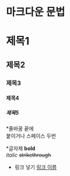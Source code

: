 # 마크다운 문법

# 제목1
## 제목2
### 제목3
#### 제목4
##### 제목5

*줄바꿈
끝에 <br> 붙이거나 스페이스 두번

*글자체
**bold**<br>
_italic_
~~strikethrough~~

* 링크 넣기
[링크 이름](www.naver.com)
